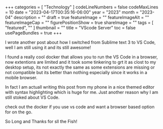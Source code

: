 ﻿+++
categories = [ "Technology" ]
codeLineNumbers = false
codeMaxLines = 10
date = "2023-04-17T00:35:16-06:00"
year = "2023"
month = "2023-04"
description = ""
draft = true
featureImage = ""
featureImageAlt = ""
featureImageCap = ""
figurePositionShow = true
shareImage = ""
tags = [ "featured", "" ]
thumbnail = ""
title = "VScode Server"
toc = false
usePageBundles = true
+++

I wrote another post about how I switched from Sublime text 3 to VS Code, well I am still using it and its still awesome! 

I found a really cool docker that allows you to run the VS Code in a browser, now extentions are limited and it took some tinkering to grt it as clost to my desktop setup, its not exactly the same as some extensions are missing or not compatible but its better than nothing especially since it works in a mobile browser. 

In fact I am actuall writing this post from my phone in a nice themed editor with syntax highlighting which is huge for me. Just another reason why I am still stoked about VS Code. 

check out the docker if you use vs code and want a browser based option for on the go. 

So Long and Thanks for sll the Fish!